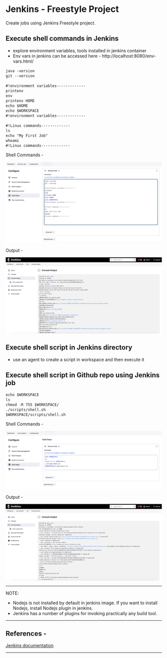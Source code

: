 # Jenkins - Freestyle Project

Create jobs using Jenkins Freestyle project.


## Execute shell commands in Jenkins
- explore environment variables, tools installed in jenkins container
- Env vars in jenkins can be accessed here - http://localhost:8080/env-vars.html/

```
java -version
git --version

#!environment variables-------------
printenv
env
printenv HOME
echo $HOME
echo $WORKSPACE
#!environment variables-------------

#!Linux commands-------------
ls
echo "My First Job"
whoami
#!Linux commands-------------
```
Shell Commands - 

![Jenkins Freestyle project](../images/jenkins-freestyle-job-project.png)

Output - 

![Jenkins Freestyle Job Output](../images/jenkins-freestyle-job-output.png)


## Execute shell script in Jenkins directory
- use an agent to create a script in workspace and then execute it


## Execute shell script in Github repo using Jenkins job

```
echo $WORKSPACE
ls
chmod -R 755 $WORKSPACE/
./scripts/shell.sh
$WORKSPACE/scripts/shell.sh
```

Shell Commands - 

![Jenkins Freestyle Job Output](../images/jenkins-freestyle-job-github-project.png)

Output - 

![Jenkins Freestyle Job Output](../images/jenkins-freestyle-job-github-output.png)

---



NOTE: 
- Nodejs is not installed by default in jenkins image. If you want to install Nodejs, install Nodejs plugin in jenkins.
- Jenkins has a number of plugins for invoking practically any build tool.


---

## References - 
[Jenkins documentation](https://www.jenkins.io/doc/)  

--- 
